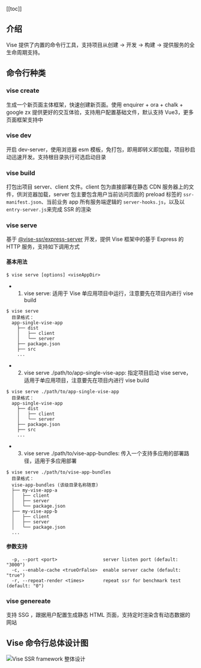 [[toc]]
## 介绍
Vise 提供了内置的命令行工具，支持项目从创建 → 开发 → 构建 → 提供服务的全生命周期支持。

## 命令行种类

### vise create
生成一个新页面主体框架，快速创建新页面。使用 enquirer + ora + chalk + google zx 提供更好的交互体验，支持用户配置基础文件，默认支持 Vue3，更多页面框架支持中

### vise dev
开启 dev-server，使用浏览器 esm 模板，免打包，即用即转义即加载，项目秒启动迅速开发。支持根目录执行可选启动目录

### vise build
打包出项目 server、client 文件。client 包为直接部署在静态 CDN 服务器上的文件，供浏览器加载，server 包主要包含用户当前访问页面的 preload 标签的 `ssr-manifest.json`、当前业务 app 所有服务端逻辑的 `server-hooks.js`，以及以 `entry-server.js`来完成 SSR 的渲染

### vise serve
基于 [@vise-ssr/express-server](https://www.npmjs.com/package/@vise-ssr/express-server) 开发，提供 Vise 框架中的基于 Express 的 HTTP 服务，支持如下调用方式
#### 基本用法
```shell
$ vise serve [options] <viseAppDir>
```
- 1. vise serve: 适用于 Vise 单应用项目中运行，注意要先在项目内进行 vise build
```shell
$ vise serve 
  目录格式：
  app-single-vise-app
    ├── dist
    │   ├── client
    │   └── server
    ├── package.json
    ├── src
    ...
  ```
- 2. vise serve ./path/to/app-single-vise-app: 指定项目启动 vise serve，适用于单应用项目，注意要先在项目内进行 vise build
```shell
$ vise serve ./path/to/app-single-vise-app
  目录格式：
  app-single-vise-app
    ├── dist
    │   ├── client
    │   └── server
    ├── package.json
    ├── src
    ...
```
- 3. vise serve ./path/to/vise-app-bundles: 传入一个支持多应用的部署路径，适用于多应用部署
```shell
$ vise serve ./path/to/vise-app-bundles
  目录格式：
  vise-app-bundles (该级目录名称随意)
  ├── my-vise-app-a
  │   ├── client
  │   ├── server
  │   └── package.json
  ├── my-vise-app-b
  │   ├── client
  │   ├── server
  │   └── package.json
  ...
```

#### 参数支持
```shell
  -p, --port <port>                 server listen port (default: "3000")
  -c, --enable-cache <trueOrFalse>  enable server cache (default: "true")
  -r, --repeat-render <times>       repeat ssr for benchmark test (default: "0")
```



### vise genereate
支持 SSG ，跟据用户配置生成静态 HTML 页面，支持定时渲染含有动态数据的网站

## Vise 命令行总体设计图
![Vise SSR framework 整体设计](/command-line.png)

